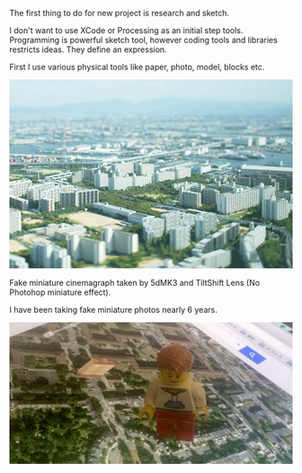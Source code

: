 The first thing to do for new project is research and sketch.

I don't want to use XCode or Processing as an initial step tools.
Programming is powerful sketch tool, however coding tools and libraries restricts ideas. They define an expression. 

First I use various physical tools like paper, photo, model, blocks etc.

![Original Idea Source](../project_images/sketches/sketch_002_tilt_shift.gif?raw=true "Example Image")

Fake miniature cinemagraph taken by 5dMK3 and TiltShift Lens (No Photohop miniature effect).

I have been taking fake miniature photos nearly 6 years.



![Original Idea Source](../project_images/sketches/sketch_005_mac_and_lego.jpg?raw=true "Example Image")

